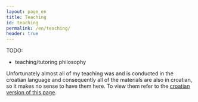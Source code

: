 ```yaml
---
layout: page_en
title: Teaching
id: teaching
permalink: /en/teaching/
header: true
---
```

TODO:
 - teaching/tutoring philosophy

Unfortunately almost all of my teaching was and is conducted in the croatian language and consequently all of the materials are also in croatian, so it makes no sense to have them here. To view them refer to the [croatian version of this page](/hr/teaching).
